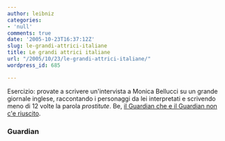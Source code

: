 ```yaml
---
author: leibniz
categories:
- 'null'
comments: true
date: '2005-10-23T16:37:12Z'
slug: le-grandi-attrici-italiane
title: Le grandi attrici italiane
url: "/2005/10/23/le-grandi-attrici-italiane/"
wordpress_id: 685

---
```

Esercizio: provate a scrivere un'intervista a Monica Bellucci su un grande giornale inglese, raccontando i personaggi da lei interpretati e scrivendo meno di 12 volte la parola _prostitute_. Be, [il Guardian che e il Guardian non c'e riuscito](http://observer.guardian.co.uk/magazine/story/0,11913,1596509,00.html).

### Guardian
